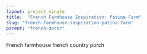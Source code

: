 ```yaml
---
layout: project_single
title:  "French Farmhouse Inspiration: Patina Farm"
slug: "french-farmhouse-inspiration-patina-farm"
parent: "french-decor"
---
```

French farmhouse french country porch